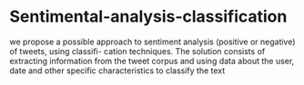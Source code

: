 # Sentimental-analysis-classification
we propose a possible approach to sentiment analysis (positive or negative) of tweets, using classifi- cation techniques. The solution consists of extracting information from the tweet corpus and using data about the user, date and other specific characteristics to classify the text
